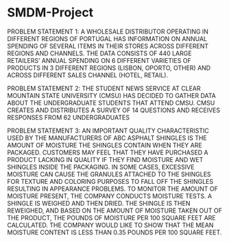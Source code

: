 # SMDM-Project

PROBLEM STATEMENT 1:
A WHOLESALE DISTRIBUTOR OPERATING IN DIFFERENT REGIONS OF PORTUGAL HAS INFORMATION ON ANNUAL SPENDING OF SEVERAL ITEMS IN THEIR STORES ACROSS DIFFERENT REGIONS AND CHANNELS. THE DATA CONSISTS OF 440 LARGE RETAILERS’ ANNUAL SPENDING ON 6 DIFFERENT VARIETIES OF PRODUCTS IN 3 DIFFERENT REGIONS (LISBON, OPORTO, OTHER) AND ACROSS DIFFERENT SALES CHANNEL (HOTEL, RETAIL).

PROBLEM STATEMENT 2:
THE STUDENT NEWS SERVICE AT CLEAR MOUNTAIN STATE UNIVERSITY (CMSU) HAS DECIDED TO GATHER DATA ABOUT THE UNDERGRADUATE STUDENTS THAT ATTEND CMSU. CMSU CREATES AND DISTRIBUTES A SURVEY OF 14 QUESTIONS AND
RECEIVES RESPONSES FROM 62 UNDERGRADUATES

PROBLEM STATEMENT 3:
AN IMPORTANT QUALITY CHARACTERISTIC USED BY THE MANUFACTURERS OF ABC ASPHALT SHINGLES IS THE AMOUNT OF MOISTURE THE SHINGLES CONTAIN WHEN THEY ARE PACKAGED. CUSTOMERS MAY FEEL THAT THEY HAVE PURCHASED A PRODUCT LACKING IN QUALITY IF THEY FIND MOISTURE AND WET SHINGLES INSIDE THE PACKAGING. IN SOME CASES, EXCESSIVE MOISTURE CAN CAUSE THE GRANULES ATTACHED TO THE SHINGLES FOR TEXTURE AND COLORING PURPOSES TO FALL OFF THE SHINGLES RESULTING IN APPEARANCE PROBLEMS. TO MONITOR THE AMOUNT OF MOISTURE PRESENT, THE COMPANY CONDUCTS MOISTURE TESTS. A SHINGLE IS WEIGHED AND THEN DRIED. THE SHINGLE IS THEN REWEIGHED, AND BASED ON THE AMOUNT OF MOISTURE TAKEN OUT OF THE PRODUCT, THE POUNDS OF MOISTURE PER 100 SQUARE FEET ARE CALCULATED. THE COMPANY WOULD LIKE TO SHOW THAT THE MEAN MOISTURE CONTENT IS LESS THAN 0.35 POUNDS PER 100 SQUARE FEET.
